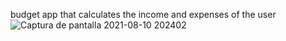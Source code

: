 budget app that calculates the income and expenses of the user
![Captura de pantalla 2021-08-10 202402](https://user-images.githubusercontent.com/55493081/128947340-b5cf3dd8-63dd-4e96-9752-1938f570e51e.png)
